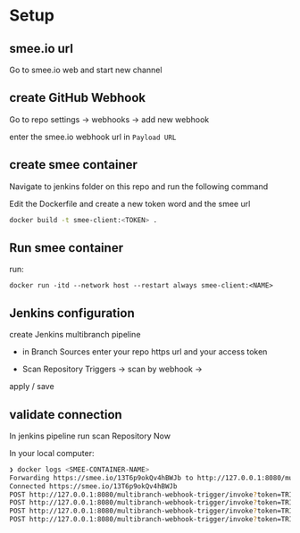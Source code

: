 # Setup

## smee.io url
Go to smee.io web and start new channel

## create GitHub Webhook
Go to repo settings -> webhooks -> add new webhook

enter the smee.io webhook url in `Payload URL`

## create smee container
Navigate to jenkins folder on this repo and run the following command

Edit the Dockerfile and create a new token word and the smee url

```bash
docker build -t smee-client:<TOKEN> .
```
## Run smee container
run:
```
docker run -itd --network host --restart always smee-client:<NAME>
```

## Jenkins configuration
create Jenkins multibranch pipeline

- in Branch Sources enter your repo https url and your access token

- Scan Repository Triggers -> scan by webhook -> <TOKEN>

apply / save

## validate connection
In jenkins pipeline run scan Repository Now

In your local computer:
```bash
❯ docker logs <SMEE-CONTAINER-NAME>
Forwarding https://smee.io/13T6p9okQv4hBWJb to http://127.0.0.1:8080/multibranch-webhook-trigger/invoke?token=TRIVIA
Connected https://smee.io/13T6p9okQv4hBWJb
POST http://127.0.0.1:8080/multibranch-webhook-trigger/invoke?token=TRIVIA - 200
POST http://127.0.0.1:8080/multibranch-webhook-trigger/invoke?token=TRIVIA - 200
POST http://127.0.0.1:8080/multibranch-webhook-trigger/invoke?token=TRIVIA - 200
POST http://127.0.0.1:8080/multibranch-webhook-trigger/invoke?token=TRIVIA - 200
```
